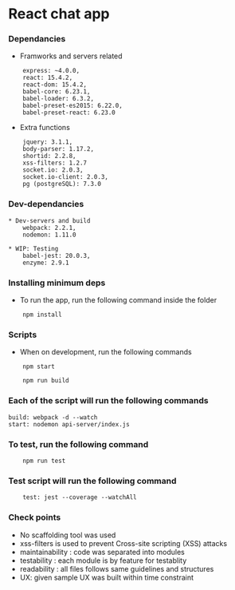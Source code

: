 # React chat app

### Dependancies
* Framworks and servers related
```
    express: ~4.0.0,
    react: 15.4.2, 
    react-dom: 15.4.2, 
    babel-core: 6.23.1, 
    babel-loader: 6.3.2, 
    babel-preset-es2015: 6.22.0, 
    babel-preset-react: 6.23.0
```
* Extra functions
```
    jquery: 3.1.1, 
    body-parser: 1.17.2, 
    shortid: 2.2.8, 
    xss-filters: 1.2.7
    socket.io: 2.0.3, 
    socket.io-client: 2.0.3, 
    pg (postgreSQL): 7.3.0
```
### Dev-dependancies
```
* Dev-servers and build
    webpack: 2.2.1, 
    nodemon: 1.11.0

* WIP: Testing
    babel-jest: 20.0.3, 
    enzyme: 2.9.1
```
### Installing minimum deps

* To run the app, run the following command inside the folder
```
    npm install
```
### Scripts

* When on development, run the following commands
```
    npm start
```
```
    npm run build
```

### Each of the script will run the following commands

```
build: webpack -d --watch
start: nodemon api-server/index.js
```

### To test, run the following command
```
    npm run test
```
### Test script will run the following command
```
    test: jest --coverage --watchAll
```
### Check points

* No scaffolding tool was used
* xss-filters is used to prevent Cross-site scripting (XSS) attacks
* maintainability : code was separated into modules 
* testability : each module is by feature for testablity 
* readability : all files follows same guidelines and structures
* UX: given sample UX was built within time constraint
